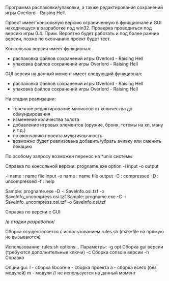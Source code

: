 Программа распаковки/упаковки, а также редактирования сохранений игры Overlord - Raising Hell.

Проект имеет консольную версию ограниченную в функционале и GUI находяющуся в разработке под win32.
Проверка проводиться под версию игры 0.4. 
Прим. Вероятно будет работать и под более ранние версии, позже по окончанию проект будет тест.

Консольная версия имеет функционал:
- распаковка файлов сохранений игры Overlord - Raising Hell
- упаковка файлов сохранений игры Overlord - Raising Hell

GUI версия на данный момент имеет следующий функционал:
- распаковка файлов сохранений игры Overlord - Raising Hell
- упаковка файлов сохранений игры Overlord - Raising Hell

На стадии реализации:
- точечное редактирование минионов от количества до обмундирования
- изменение количества золота
- добавление игровых элементов (оружие, броня, тотемы на хп, ману и т.д.)
- по окончанию проекта мультиязычность
- возможно будет реализована добавить/убрать ачивку или сменить локацию

По особому запросу возможен перенос на *unix системы


Справка по консольной версии:
progname.exe option -i input -o output 

-i name 	: name file input
-o name 	: name file output
-C 			: compressed
-D 			: uncompressed
-f 			: help

Sample: progname.exe -D -i SaveInfo.osi.tzf -o SaveInfo_uncompress.osi.tzf
Sample: progname.exe -C -i SaveInfo_uncompress.osi.tzf -o SaveInfo.osi.tzf


Справка по версии c GUI:

/*в стадии разработки*/

Сборка осуществляется с использованием rules.sh (makefile на прямую не вызываются)

Использование: rules.sh options...
Параметры:
	-g opt			Cборка gui версии (требуются дополнительные ключи)
	-c				Cборка console версии
	-h				Справка

Опции gui:
	l -		сборка libcore
	e -		сборка проекта
	a -		сборка всего (без модулей)
	m -		модули 							// не используется на данный момент